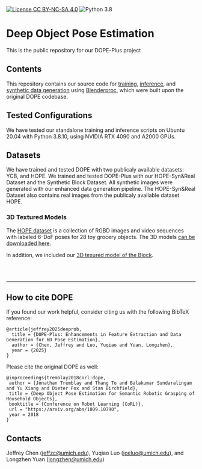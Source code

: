 [![License CC BY-NC-SA 4.0](https://img.shields.io/badge/License-CC%20BY--NC--SA%204.0-blue.svg)](https://creativecommons.org/licenses/by-nc-sa/4.0/legalcode)
![Python 3.8](https://img.shields.io/badge/python-3.8-blue.svg)

# Deep Object Pose Estimation

This is the public repository for our DOPE-Plus project


## Contents
This repository contains our source code for [training](train), [inference](inference), and [synthetic data generation](data_generation) using [Blenderproc](https://github.com/DLR-RM/BlenderProc), which were built upon the original DOPE codebase.


## Tested Configurations

We have tested our standalone training and inference scripts on Ubuntu 20.04 with Python 3.8.10, using NVIDIA RTX 4090 and A2000 GPUs. 


## Datasets

We have trained and tested DOPE with two publicaly available datasets: YCB, and HOPE.
We trained and tested DOPE-Plus with our HOPE-Syn&Real Dataset and the Synthetic Block Dataset. All synthetic images were generated with our enhanced data generation pipeline. The HOPE-Syn&Real Dataset also contains real images from the publicaly available dataset HOPE.


### 3D Textured Models
The [HOPE dataset](https://github.com/swtyree/hope-dataset/) is a collection of RGBD images and video sequences with labeled 6-DoF poses for 28 toy grocery objects.  The 3D models [can be  downloaded here](https://drive.google.com/drive/folders/1jiJS9KgcYAkfb8KJPp5MRlB0P11BStft). 

In addition, we included our [3D texured model of the Block](data_generation/blenderproc_data_gen/models/Block_w_sandpaper_obj/).

<br><br>

---


## How to cite DOPE

If you found our work helpful, consider citing us with the following BibTeX reference:

```
@article{jeffrey2025deeprob,
  title = {DOPE-Plus: Enhancements in Feature Extraction and Data Generation for 6D Pose Estimation},
  author = {Chen, Jeffrey and Luo, Yuqiao and Yuan, Longzhen},
  year = {2025}
}
```

Please cite the original DOPE as well:
```
@inproceedings{tremblay2018corl:dope,
 author = {Jonathan Tremblay and Thang To and Balakumar Sundaralingam and Yu Xiang and Dieter Fox and Stan Birchfield},
 title = {Deep Object Pose Estimation for Semantic Robotic Grasping of Household Objects},
 booktitle = {Conference on Robot Learning (CoRL)},
 url = "https://arxiv.org/abs/1809.10790",
 year = 2018
}
```

## Contacts

Jeffrey Chen (jeffzc@umich.edu), Yuqiao Luo (joeluo@umich.edu), and Longzhen Yuan (longzhen@umich.edu)
